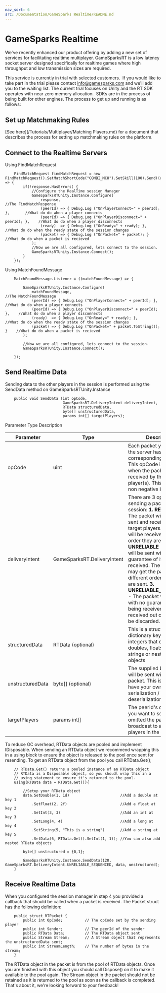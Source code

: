 ```yaml
---
nav_sort: 6
src: /Documentation/GameSparks Realtime/README.md
---
```


# GameSparks Realtime

We've recently enhanced our product offering by adding a new set of services for facilitating realtime multiplayer.
GameSparksRT is a low latency socket server designed specifically for realtime games where high throughput and low transmission sizes are required.

 This service is currently in trial with selected customers.  If you would like to take part in the trial please contact info@gamesparks.com and we'll add you to the waiting list.
  The current trial focuses on Unity and the RT SDK operates with near zero memory allocation.  SDKs are in the process of being built for other engines. The process to get up and running is as follows:

## Set up Matchmaking Rules

[See here](/Tutorials/Multiplayer/Matching Players.md) for a document that describes the process for setting up matchmaking rules on the platform.

## Connect to the Realtime Servers

Using FindMatchRequest

```    
    FindMatchRequest findMatchRequest = new FindMatchRequest().SetMatchShortCode("COMBI_MCH").SetSkill(100).Send((response) => {
        if(!response.HasErrors) {
            //Configure the RealTime session Manager
            GameSparksRTUnity.Instance.Configure(
                response,                                                       //The FindMatchResponse
                (peerId) => { Debug.Log ("OnPlayerConnect=" + peerId); },       //What do do when a player connects
                (peerId) => { Debug.Log ("OnPlayerDisconnect=" + peerId); },    //What do do when a player disconnects
                (ready)  => { Debug.Log ("OnReady=" + ready); },                //What do do when the ready state of the session changes
                (packet) => { Debug.Log ("OnPacket=" + packet); }               //What do do when a packet is recieved
            );
            //Now we are all configured, lets connect to the session.
            GameSparksRTUnity.Instance.Connect();
        }
    });
```

Using MatchFoundMessage

```    
    MatchFoundMessage.Listener = ((matchFoundMessage) => {

        GameSparksRTUnity.Instance.Configure(
            matchFoundMessage, 												//The MatchFoundMessage
            (peerId) => { Debug.Log ("OnPlayerConnect=" + peerId); },		//What do do when a player connects
            (peerId) => { Debug.Log ("OnPlayerDisconnect=" + peerId); },	//What do do when a player disconnects
            (ready)  => { Debug.Log ("OnReady=" + ready); },				//What do do when the ready state of the session changes
            (packet) => { Debug.Log ("OnPacket=" + packet.ToString()); }	//What do do when a packet is recieved
        );

        //Now we are all configured, lets connect to the session.
        GameSparksRTUnity.Instance.Connect();

    });
```
## Send Realtime Data

Sending data to the other players in the session is performed using the SendData method on GameSparksRTUnity.Instance

```    
    public void SendData (int opCode,
                          GameSparksRT.DeliveryIntent deliveryIntent,
                          RTData structuredData,
                          byte[] unstructuredData,
                          params int[] targetPlayers);

```

Parameter Type Description

|Parameter   |Type   |Description   |
|---|---|--------------------------------|
|opCode   |uint   |Each packet you send to the server has a corresponding opCode. This opCode is available when the packet is received by the other player(s). This must be a non negative integer   |
|deliveryIntent   |GameSparksRT.DeliveryIntent |There are 3 options when sending a packet to the session: **1. RELIABLE** - The packet will be queued, sent and received by the target players. The packets will be received in the order they are sent. **2. UNRELIABLE** - The packet will be sent with no guarantee of it being received. The receivers may get the packets in a different order than they are sent. **3. UNRELIABLE_SEQUENCED** - The packet will be sent with no guarantee of it being received. If it is received out of order, it will be discarded.|
|structuredData   |RTData (optional) |This is a structured dictionary keyed with integers that can contain doubles, floats, ints, longs, strings or nested RTData objects|
|unstructuredData|byte[] (optional)|The supplied byte array will be sent with the packet. This is useful if you have your own binary serialization / deserialization|
|targetPlayers   |params int[]   |The peerId's of the players you want to send to. If omitted the packet is broadcast to all others players in the session   |


To reduce GC overhead, RTData objects are pooled and implement IDisposable. When sending an RTData object we recommend wrapping this in a using block to ensure the object is released to the pool once sent for resending. To get an RTData object from the pool you call RTData.Get();

```
    // RTData.Get() returns a pooled instance of an RTData object
    // RTData is a Disposable object, so you shoudl wrap this in a
    // using statement to ensure it's returned to the pool.
    using(RTData data = RTData.Get()){

        //Setup your RTData object
        data.SetDouble(1, 1d)                       //Add a double at key 1
            .SetFloat(2, 2f)                        //Add a float at key 2
            .SetInt(3, 3)                           //Add an int at key 3
            .SetLong(4, 4)                          //Add a long at key 4
            .SetString(5, "This is a string")       //Add a string at key 5
            .SetData(6, RTData.Get().SetInt(1, 1)); //You can also add nested RTData objects

        byte[] unstructured = {0,1};

        GameSparksRTUnity.Instance.SendData(120, GameSparksRT.DeliveryIntent.UNRELIABLE_SEQUENCED, data, unstructured);
    }
```

## Receive Realtime Data

When you configured the session manager in step 4 you provided a callback that should be called when a packet is received. The Packet struct has the following definition:

```
    public struct RTPacket {
        public int OpCode;          // The opCode set by the sending player
        public int Sender;          // The peerId of the sender
        public RTData Data;         // The RTData object sent
        public Stream Stream;       // A Stream object that represents the unstructuredData sent;
        public int StreamLength;    // The number of bytes in the stream;
    }
```

The RTData object in the packet is from the pool of RTData objects. Once you are finished with this object you should call Dispose() on it to make it available to the pool again. The Stream object in the packet should not be retained as it is returned to the pool as soon as the callback is completed. That's about it, we're looking forward to your feedback!
